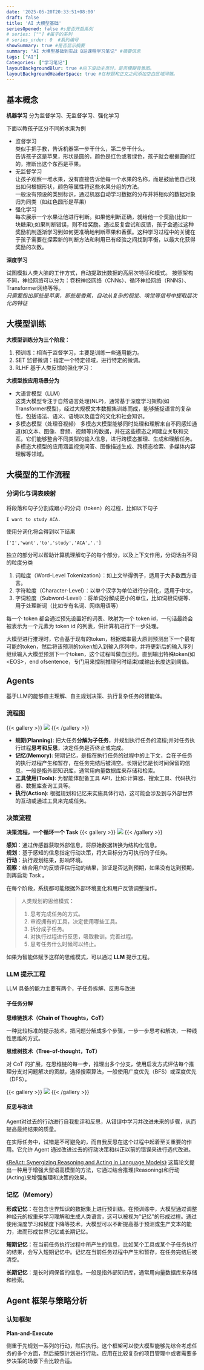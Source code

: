 ```yaml
---
date: '2025-05-20T20:33:51+08:00'
draft: false
title: 'AI 大模型基础'
seriesOpened: false #s是否开启系列
# series: [""] #属于的系列 
# series_order: 0  #系列编号
showSummary: true #是否显示摘要
summary: "AI 大模型基础到实战 B站课程学习笔记" #摘要信息
tags: ["AI"]
Categories: ["学习笔记"]
layoutBackgroundBlur: true #向下滚动主页时，是否模糊背景图。
layoutBackgroundHeaderSpace: true #在标题和正文之间添加空白区域间隔。
---
```


## 基本概念

**机器学习**
分为监督学习、无监督学习、强化学习

下面以教孩子区分不同的水果为例

- 监督学习  
  类似手把手教，告诉机器第一步干什么，第二步干什么。  
  告诉孩子这是苹果，形状是圆的，颜色是红色或者绿色，孩子就会根据圆的红的，推断出这个东西是苹果。
- 无监督学习  
  让孩子观察一堆水果，没有直接告诉他每一个水果的名称，而是鼓励他自己找出如何根据形状，颜色等属性将这些水果分组的方法。  
  一般没有预设的类别标识，通过机器自动学习数据的分布并将相似的数据对象归为同类（如红色圆形是苹果）
- 强化学习  
  每次展示一个水果让他进行判断。如果他判断正确，就给他一个奖励(比如一块糖果);如果判断错误，则不给奖励。通过反复尝试和反馈，孩子会通过这种奖励机制逐渐学习到如何更准确地判断苹果和香蕉。这种学习过程中的关键在于孩子需要在探索新的判断方法和利用已有经验之间找到平衡，以最大化获得奖励的次数。

**深度学习**

试图模拟人类大脑的工作方式，自动提取出数据的高层次特征和模式。
按照架构不同，神经网络可以分为：卷积神经网络（CNNs）、循环神经网络（RNNS）、Transformer网络等等。  
*只需要指出那些是苹果，那些是香蕉，自动从复杂的视觉、嗅觉等信号中提取层次化的特征*

## 大模型训练

**大模型训练分为三个阶段：**

1. 预训练：相当于监督学习，主要是训练一些通用能力。
2. SET 监督微调：指定一个特定领域，进行特定的微调。
3. RLHF 基于人类反馈的强化学习：

**大模型按应用场景分为**

- 大语言模型（LLM）  
  这类大模型专注于自然语言处理(NLP)，通常基于深度学习架构(如Transformer模型)，经过大规模文本数据集训练而成，能够捕捉语言的复杂性，包括语法、语义、语境以及蕴含的文化和社会知识。
- 多模态模型（处理音视频）
  多模态大模型能够同时处理和理解来自不同感知通道(如文本、图像、音频、视频等)的数据，并在这些模态之间建立关联和交互。它们能够整合不同类型的输入信息，进行跨模态推理、生成和理解任务。多模态大模型的应用涵盖视觉问答、图像描述生成、跨模态检索、多媒体内容理解等领域。

## 大模型的工作流程

### 分词化与词表映射

将段落和句子分割成跟小的分词（token）的过程，比如以下句子

~~~
I want to study ACA.
~~~

使用分词化将会得到以下结果

~~~
['I','want','to','study','ACA','.']
~~~

独立的部分可以帮助计算机理解句子的每个部分，以及上下文作用，分词话由不同的粒度分类

1. 词粒度（Word-Level Tokenization）：如上文举得例子，适用于大多数西方语言。
2. 字符粒度（Character-Level）：以单个汉字为单位进行分词化，适用于中文。
3. 字词粒度（Subword-Level）：将单词分解成更小的单位，比如词根词缀等、用于处理新词（比如专有名词、网络用语等）

每一个 token 都会通过预先设置好的词表、映射为一个 token id，一句话最终会被表示为一个元素为 token id 的列表，供计算机进行下一步处理。

大模型进行推理时，它会基于现有的token，根据概率最大原则预测出下一个最有可能的token，然后将该预测的token加入到输入序列中，并将更新后的输入序列继续输入大模型预测下一个token，这个过程叫做自回归。直到输出特殊token(如 <EOS\>，end ofsentence，专门用来控制推理何时结束)或输出长度达到阈值。

## Agents

基于LLM的能够自主理解、自主规划决策、执行复杂任务的智能体。

### 流程图
 
{{< gallery >}}
  <img src="imgs/image_01.png" />
{{< /gallery >}}

- **规期(Planning)**: 把大任务**分解为子任务**，并规划执行任务的流程;并对任务执行过程**思考和反思**，决定任务是否终止或完成。
- **记忆(Memory)**: 短期记忆，是指在执行任务的过程中的上下文，会在子任务的执行过程产生和暂存，在任务完结后被清空。长期记忆是长时间保留的信息，一般是指外部知识库，通常用向量数据库来存储和检索。
- **工具使用(Tools)**: 为智能体配备工具 API，比如:计算器、搜索工具、代码执行器、数据库查询工具等。
- **执行(Action)**: 根据规划和记忆来实施具体行动，这可能会涉及到与外部世界的互动或通过工具来完成任务。

### 决策流程

**决策流程，一个循环一个 Task**
{{< gallery >}}
    <img src="imgs/image_02.png" />
{{< /gallery >}}

**感知**：通过传感器获取外部信息，将原始数据转换为结构化信息。  
**规划**：基于感知的信息指定行动决策，将大目标分为可执行的子任务。  
**行动**：执行规划结果，影响环境。  
**观察**：结合用户的反馈评估行动的结果，验证是否达到预期，如果没有达到预期，则再启动 Task 。

在每个阶段，系统都可能根据外部环境变化和用户反馈调整操作。

> 人类规划的思维模式：
>   
> 1. 思考完成任务的方式。
> 2. 审视拥有的工具，决定使用哪些工具。
> 3. 拆分成子任务。
> 4. 对执行过程进行反思，吸取教训，完善过程。
> 5. 思考任务什么时候可以终止。

如果为智能体赋予这样的思维模式，可以通过 **LLM** 提示工程。

### LLM 提示工程

LLM 具备的能力主要有两个，子任务拆解、反思与改进

#### 子任务分解

**思维链技术（Chain of Thoughts，CoT）**

一种比较标准的提示技术，把问题分解成多个步骤，一步一步思考和解决，一种线性思维的方式。

**思维树技术（Tree-of-thought，ToT）**

对 CoT 的扩展，在思维链的每一步，推理出多个分支，使用启发方式评估每个推理分支对问题解决的贡献，选择搜索算法，一般使用广度优先（BFS）或深度优先（DFS）。

{{< gallery >}}
    <img src="imgs/image_03.png" />
{{< /gallery >}}

#### 反思与改进

Agent对过去的行动进行自我批评和反思，从错误中学习并改进未来的步骤，从而提高最终结果的质量。

在实际任务中，试错是不可避免的，而自我反思在这个过程中起着至关重要的作用。它允许 Agent 通过改进过去的行动决策和纠正以前的错误来进行选代改进。

[《ReAct: Synergizing Reasoning and Acting in Language Models》](https://react-lm.github.io)
这篇论文提出一种用于增强大型语高模型的方法，它通过结合推理(Reasoning)和行动(Acting)来增强推理和决策的效果。

### 记忆（Memory）

**形成记忆**：在包含世界知识的数据集上进行预训练。在预训练中，大模型通过调整神经元的权重来学习理解和生成人类语言，这可以被视为"记忆"的形成过程。通过使用深度学习和梯度下降等技术，大模型可以不断提高基于预测或生产文本的能力，进而形成世界记忆或长期记忆。

**短期记忆**：在当前任务执行过程中所产生的信息，比如某个工具或某个子任务执行的结果，会写入短期记忆中。记忆在当前任务过程中产生和暂存，在任务完结后被清空。

**长期记忆**：是长时间保留的信息。一般是指外部知识库，通常用向量数据库来存储和检索。

## Agent 框架与策略分析

### 认知框架

**Plan-and-Execute** 

侧重于先规划一系列的行动，然后执行。这个框架可以使大模型能够先综合考虑任务的多个方面，然后按照计划进行行动。应用在比较复杂的项目管理中或者需要多步决策的场景下会比较合适。